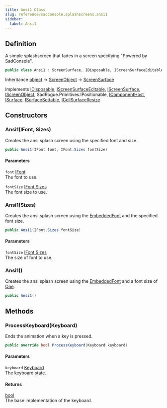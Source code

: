 ```yaml
---
title: Ansi1 Class
slug: reference/sadconsole.splashscreens.ansi1
sidebar:
  label: Ansi1
---
```

## Definition

A simple splashscreen that fades in a screen specifying "Powered by SadConsole".

```csharp title="C#"
public class Ansi1 : ScreenSurface, IDisposable, IScreenSurfaceEditable, IScreenSurface, IScreenObject, IPositionable, IComponentHost, ISurface, ISurfaceSettable, ICellSurfaceResize
```

Inheritance [object](https://learn.microsoft.com/dotnet/api/system.object/) → [ScreenObject](../sadconsole.screenobject/) → [ScreenSurface](../sadconsole.screensurface/)

Implements [IDisposable](https://learn.microsoft.com/dotnet/api/system.idisposable/), [IScreenSurfaceEditable](../sadconsole.iscreensurfaceeditable/), [IScreenSurface](../sadconsole.iscreensurface/), [IScreenObject](../sadconsole.iscreenobject/), SadRogue.Primitives.IPositionable, [IComponentHost](../sadconsole.components.icomponenthost/), [ISurface](../sadconsole.isurface/), [ISurfaceSettable](../sadconsole.isurfacesettable/), [ICellSurfaceResize](../sadconsole.icellsurfaceresize/)

## Constructors

### Ansi1(IFont, Sizes)

Creates the ansi splash screen using the specified font and size.

```csharp title="C#"
public Ansi1(IFont font, IFont.Sizes fontSize)
```

#### Parameters

`font` [IFont](../sadconsole.ifont/)  
The font to use.

`fontSize` [IFont.Sizes](../sadconsole.ifont/)  
The font size to use.


### Ansi1(Sizes)

Creates the ansi splash screen using the [EmbeddedFont](../sadconsole.gamehost/#embeddedfont/) and the specified font size.

```csharp title="C#"
public Ansi1(IFont.Sizes fontSize)
```

#### Parameters

`fontSize` [IFont.Sizes](../sadconsole.ifont/)  
The size of font to use.


### Ansi1()

Creates the ansi splash screen using the [EmbeddedFont](../sadconsole.gamehost/#embeddedfont/) and a font size of [One](../sadconsole.ifont.sizes/#one/).

```csharp title="C#"
public Ansi1()
```


## Methods

### ProcessKeyboard(Keyboard)

Ends the animation when a key is pressed.

```csharp title="C#"
public override bool ProcessKeyboard(Keyboard keyboard)
```

#### Parameters

`keyboard` [Keyboard](../sadconsole.input.keyboard/)  
The keyboard state.

#### Returns

[bool](https://learn.microsoft.com/dotnet/api/system.boolean/)  
The base implementation of the keyboard.